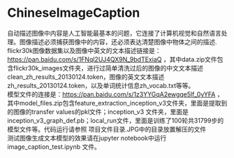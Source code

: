 # ChineseImageCaption
自动描述图像中内容是人工智能最基本的问题，它连接了计算机视觉和自然语言处理。图像描述必须捕获图像中的内容，还必须表达清楚图像中物体之间的描述.
flickr30k图像数据集以及图像中英文的文本描述链接是：https://pan.baidu.com/s/1FNql2UJ4QX9N_9bdTExiaQ ，其中data.zip文件包含flickr30k_images文件夹，进行过简单清洗过后的图像的中文文本描述clean_zh_results_20130124.token，图像的英文文本描述zh_results_20130124.token，以及单词统计信息zh_vocab.txt等等。<br>
模型文件的连接是：https://pan.baidu.com/s/1z3YYGqA2ewgqe5lf_0yYFA ，其中model_files.zip包含feature_extraction_inception_v3文件夹，里面是提取到的图像的transfer values的pkl文件；inception_v3 文件夹，里面是inception_v3_graph_def.pb；local_run文件，里面是训练了100轮共31799步的模型文件等。代码运行请参照 项目文件目录.JPG中的目录放置解压的文件<br>
测试图像生成文本模型的效果请在jupyter notebook中运行image_caption_test.ipynb 文件。

